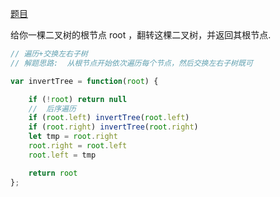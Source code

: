 [题目](https://leetcode.cn/problems/invert-binary-tree/description/)

给你一棵二叉树的根节点 root ，翻转这棵二叉树，并返回其根节点. 

```js
// 遍历+交换左右子树
// 解题思路:  从根节点开始依次遍历每个节点，然后交换左右子树既可

var invertTree = function(root) {

    if (!root) return null
    //  后序遍历
    if (root.left) invertTree(root.left)
    if (root.right) invertTree(root.right)
    let tmp = root.right 
    root.right = root.left
    root.left = tmp

    return root
};
```